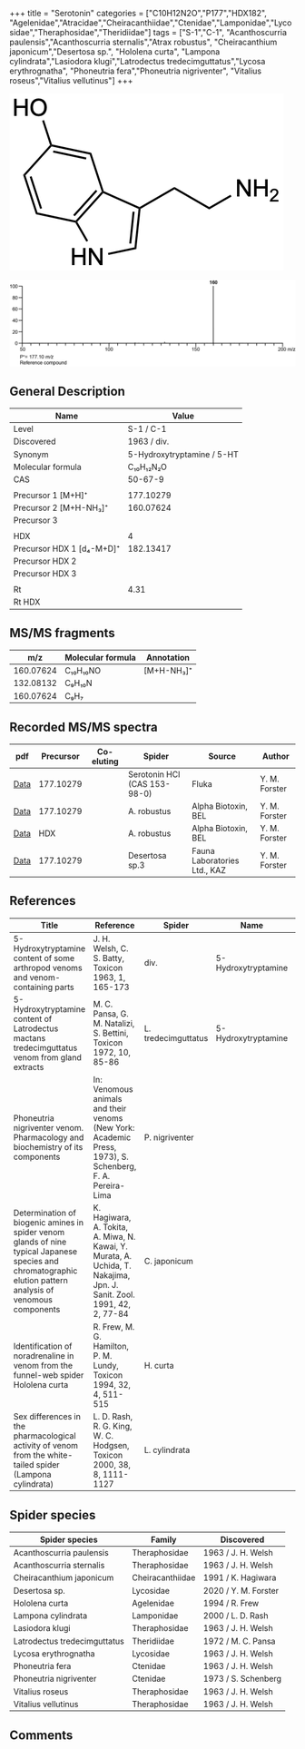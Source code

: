 +++
title = "Serotonin"
categories = ["C10H12N2O","P177","HDX182",
"Agelenidae","Atracidae","Cheiracanthiidae","Ctenidae","Lamponidae","Lycosidae","Theraphosidae","Theridiidae"]
tags = ["S-1","C-1",
"Acanthoscurria paulensis","Acanthoscurria sternalis","Atrax robustus",
"Cheiracanthium japonicum","Desertosa sp.",
"Hololena curta",
"Lampona cylindrata","Lasiodora klugi","Latrodectus tredecimguttatus","Lycosa erythrognatha",
"Phoneutria fera","Phoneutria nigriventer",
"Vitalius roseus","Vitalius vellutinus"]
+++

![](/img/Serotonin.png)

![](/img_MSMS/177_Serotonin.png)

## General Description

| Name                      | Value                      |
|---------------------------|----------------------------|
| Level                     | S-1 / C-1                          |
| Discovered                | 1963 / div.                |
| Synonym                   | 5-Hydroxytryptamine / 5-HT |
| Molecular formula         | C₁₀H₁₂N₂O                  |
| CAS                       | 50-67-9                    |
|                           |                            |
| Precursor 1 [M+H]⁺        | 177.10279                  |
| Precursor 2 [M+H-NH₃]⁺    | 160.07624                  |
| Precursor 3               |                            |
|                           |                            |
| HDX                       | 4                          |
| Precursor HDX 1 [d₄-M+D]⁺ | 182.13417                  |
| Precursor HDX 2           |                            |
| Precursor HDX 3           |                            |
|                           |                            |
| Rt                        | 4.31                       |
| Rt HDX                    |                            |

## MS/MS fragments

| m/z       | Molecular formula | Annotation |
|-----------|-------------------|------------|
| 160.07624 | C₁₀H₁₀NO          | [M+H-NH₃]⁺ |
| 132.08132 | C₉H₁₀N            |            |
| 160.07624 | C₉H₇              |            |

## Recorded MS/MS spectra

| pdf                                 | Precursor | Co-eluting | Spider                       | Source | Author        |
|-------------------------------------|-----------|------------|------------------------------|--------|---------------|
| [Data](/pdf/177_Serotonin_4-31.pdf) | 177.10279 |            | Serotonin HCl (CAS 153-98-0) | Fluka  | Y. M. Forster |
| [Data](/pdf/A-robustus/177_Serotonin_Ar.pdf) | 177.10279 |            | A. robustus | Alpha Biotoxin, BEL | Y. M. Forster |
| [Data](/pdf/A-robustus/177_Serotonin_Ar_HDX.pdf) | HDX |            | A. robustus | Alpha Biotoxin, BEL | Y. M. Forster |
| [Data](/pdf/Desertosa-sp3/177_Serotonin_De-sp3.pdf) | 177.10279 |           | Desertosa sp.3 | Fauna Laboratories Ltd., KAZ | Y. M. Forster |

## References

| Title                                                                                                                  | Reference                                                                  | Spider      | Name | Content | Link                                           |
|------------------------------------------------------------------------------------------------------------------|----------------------------------------------------------------------------------------------------------------------------------|-------------|------|---------|----------------------------------------------------------------|
| 5-Hydroxytryptamine content of some arthropod venoms and venom-containing parts  | J. H. Welsh, C. S. Batty, Toxicon 1963, 1, 165-173 | div.  | 5-Hydroxytryptamine | paper-chromatography | [Link](https://doi.org/10.1016/0041-0101(63)90002-3) |
| 5-Hydroxytryptamine content of Latrodectus mactans tredecimguttatus venom from gland extracts  | M. C. Pansa, G. M. Natalizi, S. Bettini, Toxicon 1972, 10, 85-86 | L. tredecimguttatus | 5-Hydroxytryptamine |  | [Link](https://www.sciencedirect.com/journal/toxicon/vol/10/issue/1) |
| Phoneutria nigriventer venom. Pharmacology and biochemistry of its components  | In: Venomous animals and their venoms (New York: Academic Press, 1973), S. Schenberg, F. A. Pereira-Lima  | P. nigriventer |  |  | |
| Determination of biogenic amines in spider venom glands of nine typical Japanese species and chromatographic elution pattern analysis of venomous components | K. Hagiwara, A. Tokita, A. Miwa, N. Kawai, Y. Murata, A. Uchida, T. Nakajima, Jpn. J. Sanit. Zool. 1991, 42, 2, 77-84 | C. japonicum |      |         | [Link](https://doi.org/10.7601/mez.42.77)            |
| Identification of noradrenaline in venom from the funnel-web spider Hololena curta                | R. Frew, M. G. Hamilton, P. M. Lundy, Toxicon 1994, 32, 4, 511-515 | H. curta |      | HPLC    | [Link](https://doi.org/10.1016/0041-0101(94)90303-4) |
| Sex differences in the pharmacological activity of venom from the white-tailed spider (Lampona cylindrata)  |L. D. Rash, R. G. King, W. C. Hodgsen, Toxicon 2000, 38, 8, 1111-1127 | L. cylindrata |  | | [Link](https://doi.org/10.1016/S0041-0101(99)00226-3) |

## Spider species

| Spider species               | Family           | Discovered          |
|------------------------------|------------------|---------------------|
| Acanthoscurria paulensis     | Theraphosidae    | 1963 / J. H. Welsh  |
| Acanthoscurria sternalis     | Theraphosidae    | 1963 / J. H. Welsh  |
| Cheiracanthium japonicum     | Cheiracanthiidae | 1991 / K. Hagiwara  |
| Desertosa sp. | Lycosidae | 2020 / Y. M. Forster |
| Hololena curta               | Agelenidae       | 1994 / R. Frew      |
| Lampona cylindrata           | Lamponidae       | 2000 / L. D. Rash   |
| Lasiodora klugi              | Theraphosidae    | 1963 / J. H. Welsh  |
| Latrodectus tredecimguttatus | Theridiidae      | 1972 / M. C. Pansa  |
| Lycosa erythrognatha         | Lycosidae        | 1963 / J. H. Welsh  |
| Phoneutria fera              | Ctenidae         | 1963 / J. H. Welsh  |
| Phoneutria nigriventer       | Ctenidae         | 1973 / S. Schenberg |
| Vitalius roseus              | Theraphosidae    | 1963 / J. H. Welsh  |
| Vitalius vellutinus          | Theraphosidae    | 1963 / J. H. Welsh  |

## Comments
